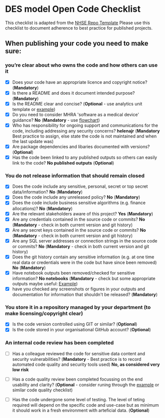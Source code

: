 # DES model Open Code Checklist
This checklist is adapted from the [NHSE Repo Template](https://github.com/nhsengland/nhse-repository-template/blob/main/OPEN_CODE_CHECKLIST.md)
Please use this checklist to document adherence to best practice for published projects.

## When publishing your code you need to make sure:
  
### you’re clear about who owns the code and how others can use it

- [x] Does your code have an appropriate licence and copyright notice?  (**Mandatory**)
- [x] Is there a README and does it document intended purpose? (**Mandatory**)
- [x] Is the README clear and concise? (**Optional** - use analytics unit template or [example](https://github.com/othneildrew/Best-README-Template/blob/master/BLANK_README.md))
- [x] Do you need to consider MHRA 'software as a medical device' guidance? **No** (**Mandatory** - use [flowchart](https://assets.publishing.service.gov.uk/government/uploads/system/uploads/attachment_data/file/999908/Software_flow_chart_Ed_1-08b-IVD.pdf))
- [x] Who has responsibility for ongoing support and communications for the code, including addressing any security concerns? **helenajr** (**Mandatory** Best practice to assign, else state the code is not maintained and when the last update was)
- [x] Are package dependencies and libaries documented with versions? (**Optional**)
- [x] Has the code been linked to any published outputs so others can easily link to the code? **No published outputs** (**Optional**) 

### You do not release information that should remain closed

- [x] Does the code include any sensitive, personal, secret or top secret data/information? **No** (**Mandatory**)
- [x] Does the code include any unreleased policy? **No** (**Mandatory**)
- [x] Does the code include business sensitive algorithms (e.g. finance allocations)? **No** (**Mandatory**)
- [x] Are the relevant stakeholders aware of this project? **Yes** (**Mandatory**)
- [x] Are any credentials contained in the source code or commits? **No** (**Mandatory** - check in both current version and git history)
- [x] Are any secret keys contained in the source code or commits? **No** (**Mandatory** - check in both current version and git history)
- [x] Are any SQL server addresses or connection strings in the source code or commits? **No** (**Mandatory** - check in both current version and git history)
- [x] Does the git history contain any sensitive information (e.g. at one time real data or credentials were in the code but have since been removed) **No** (**Mandatory**)
- [x] Have notebook outputs been removed/checked for sensitive information? **No notebooks** (**Mandatory** - check but some appropriate outputs maybe useful: [Example]( https://github.com/best-practice-and-impact/govcookiecutter/blob/main/%7B%7B%20cookiecutter.repo_name%20%7D%7D/.pre-commit-config.yaml))
- [x] have you checked any screenshots or figures in your outputs and documentation for information that shouldn't be released? (**Mandatory**)

### You store it in a repository managed by your department (to make licensing/copyright clear)

- [x] Is the code version controlled using GIT or similar? (**Optional**)
- [x] Is the code stored in your organisational GitHub account? (**Optional**)

### An internal code review has been completed

- [ ] Has a colleague reviewed the code for sensitive data content and security vulnerabilities? (**Mandatory** - Best practice is to record automated code quality and security tools used) **No, as considered very low risk**
- [ ] Has a code quality review been completed focussing on the end usability and clarity? (**Optional** - consider runing through the [example](https://best-practice-and-impact.github.io/qa-of-code-guidance/checklist_higher.html) or similar code quality checklist)
- [ ] Has the code undergone some level of testing.  The level of teting required will depend on the specific code and use-case but as minimum it should work in a fresh environment with arteficial data. (**Optional**)

